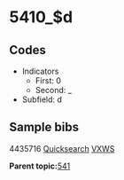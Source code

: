 # 5410\_$d

## Codes

-   Indicators
    -   First: 0
    -   Second: \_
-   Subfield: d

## Sample bibs

4435716 [Quicksearch](https://search.library.yale.edu/catalog/4435716) [VXWS](http://prodorbis.library.yale.edu:7014/vxws/GetHoldingsService?bibId=4435716)

**Parent topic:**[541](../../tags/541/541.md)

